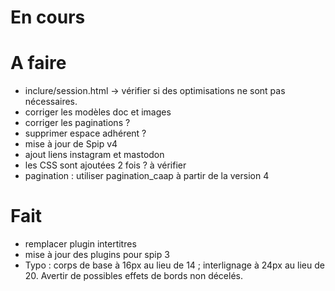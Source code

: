# En cours

# A faire

- inclure/session.html -> vérifier si des optimisations ne sont pas nécessaires.
- corriger les modèles doc et images
- corriger les paginations ?
- supprimer espace adhérent ?
- mise à jour de Spip v4
- ajout liens instagram et mastodon
- les CSS sont ajoutées 2 fois ? à vérifier
- pagination : utiliser pagination_caap à partir de la version 4

# Fait

- remplacer plugin intertitres
- mise à jour des plugins pour spip 3
- Typo : corps de base à 16px au lieu de 14 ; interlignage à 24px au lieu de 20. Avertir de possibles effets de bords non décelés.
